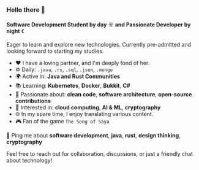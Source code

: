 ### Hello there 👋

#### Software Development Student by day ☼ and Passionate Developer by night ☾

Eager to learn and explore new technologies. Currently pre-admitted and looking forward to starting my studies.

- ❤️  I have a loving partner, and I'm deeply fond of her.
- ⚙️  Daily: `.java`, `.rs`, `.sql`, `.json`, `.mongo`
- 🌍  Active in: **Java and Rust Communities**
- 📚  Learning: **Kubernetes**, **Docker**, **Bukkit**, **C#**
- 💅  Passionate about: **clean code**, **software architecture**, **open-source contributions**
- 🚀  Interested in: **cloud computing**, **AI & ML**, **cryptography**
- 🌐  In my spare time, I enjoy translating various content.
- 🎮  Fan of the game `The Song of Saya`

💬 Ping me about **software development**, **java**, **rust**, **design thinking**, **cryptography**

Feel free to reach out for collaboration, discussions, or just a friendly chat about technology!
